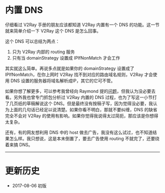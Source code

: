 # 内置 DNS 

仔细看过 V2Ray 手册的朋友应该都知道 V2Ray 内置有一个 DNS 的功能。这一节就来简单介绍一下 V2Ray 这个 DNS 是怎么回事。

这个 DNS 可以总结为两点：

1. 只为 V2Ray 内部的 routing 服务 
2. 只有当 domainStrategy 设置成 IPIfNonMatch 才会工作

其实就这么简单。再说多点就是如果你的 domainStrategy 设置成了 IPIfNonMatch，在你上网时 V2Ray 找不到对应的路由域名规则，V2Ray 才会使用 DNS 设置的服务器将域名解析成IP，其它的它可不管。

如果你想了解更多，可以参考我曾经向 Raymond 提的[问题](https://github.com/v2ray/v2ray-core/issues/316)，但我认为没必要去看。另外我也曾专门抓包分析过 V2Ray 内置的 DNS 过程，也为了写这一小节打了几页纸的草稿解说这个 DNS。但是最终没有按稿子写，因为觉得没必要，我认为上面的几句话已经足以说清楚。如果你看不明白，那就不要纠缠，DNS 的缺省完全不会对 V2Ray 的使用有影响。如果你觉得我说得太过简扼，那应该是你想得太复杂。

还有，有的网友想利用 DNS 中的 host 做去广告，我没有这么试过，也不知道结果怎么样。我只想说，这是本末倒置了，要去广告使用 routing 不就完了，还要绕着来搞 DNS。


-----
# 更新历史

- 2017-08-06 初版
